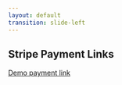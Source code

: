 ```yaml
---
layout: default
transition: slide-left
---
```


## Stripe Payment Links

[Demo payment link](https://dashboard.stripe.com/test/payment-links/plink_1OAaL9E2rkCMN6VCxGjAzxeA)